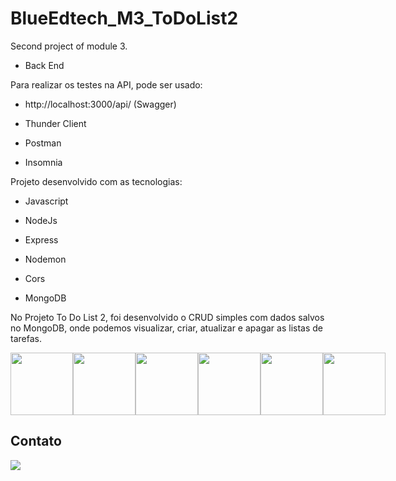 # BlueEdtech_M3_ToDoList2

Second project of module 3.

+ Back End

Para realizar os testes na API, pode ser usado:

+ http://localhost:3000/api/  (Swagger)

+ Thunder Client

+ Postman

+ Insomnia


Projeto desenvolvido com as tecnologias:

+ Javascript

+ NodeJs

+ Express

+ Nodemon

+ Cors

+ MongoDB

No Projeto To Do List 2, foi desenvolvido o CRUD simples com dados salvos no MongoDB, onde podemos visualizar, criar, atualizar e apagar as listas de tarefas.


<div style="display: flex;" style="gap: 10;">

<img src="https://raw.githubusercontent.com/tomchen/stack-icons/634d5c036a2a7ca0115c94ab2ce86c7e79e01e13/logos/javascript.svg" height="100" width="100"/>

<img src="https://raw.githubusercontent.com/tomchen/stack-icons/634d5c036a2a7ca0115c94ab2ce86c7e79e01e13/logos/nodejs.svg" height="100" width="100"/>

<img src="https://raw.githubusercontent.com/tomchen/stack-icons/634d5c036a2a7ca0115c94ab2ce86c7e79e01e13/logos/express.svg" height="100" width="100"/>

<img src="https://raw.githubusercontent.com/tomchen/stack-icons/634d5c036a2a7ca0115c94ab2ce86c7e79e01e13/logos/nodemon.svg" height="100" width="100"/>

<img src="https://addons.mozilla.org/user-media/previews/full/227/227652.png?modified=1622133270" height="100" width="100"/>

<img src="https://raw.githubusercontent.com/tomchen/stack-icons/634d5c036a2a7ca0115c94ab2ce86c7e79e01e13/logos/mongodb.svg" height="100" width="100"/>

</div>


## Contato

<a href="https://www.linkedin.com/in/greg%C3%B3rio-neto-a0119b239/" target="_blank"> <img src="https://img.icons8.com/fluency/144/000000/linkedin.png"/></a>
